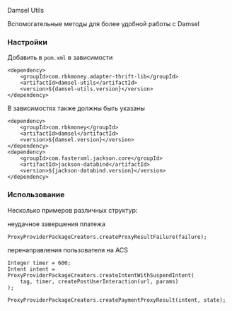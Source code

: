 Damsel Utils

Вспомогательные методы для более удобной работы с Damsel

### Настройки

Добавить в `pom.xml` в зависимости

```
<dependency>
    <groupId>com.rbkmoney.adapter-thrift-lib</groupId>
    <artifactId>damsel-utils</artifactId>
    <version>${damsel-utils.version}</version>
</dependency>
```

В зависимостях также должны быть указаны
```
<dependency>
    <groupId>com.rbkmoney</groupId>
    <artifactId>damsel</artifactId>
    <version>${damsel.version}</version>
</dependency>
<dependency>
    <groupId>com.fasterxml.jackson.core</groupId>
    <artifactId>jackson-databind</artifactId>
    <version>${jackson-databind.version}</version>
</dependency>
```


### Использование

Несколько примеров различных структур:

неудачное завершения платежа
```
ProxyProviderPackageCreators.createProxyResultFailure(failure);
```

перенаправления пользователя на ACS
```
Integer timer = 600;
Intent intent = ProxyProviderPackageCreators.createIntentWithSuspendIntent(
    tag, timer, createPostUserInteraction(url, params)
);

ProxyProviderPackageCreators.createPaymentProxyResult(intent, state);
```
